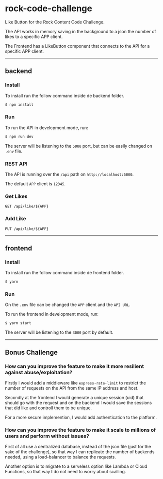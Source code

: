 # rock-code-challenge

Like Button for the Rock Content Code Challenge.

The API works in memory saving in the background to a json the number of likes to a specific APP client.

The Frontend has a LikeButton component that connects to the API for a specific APP client.

---

## backend

### Install

To install run the follow command inside de backend folder.

```bash
$ npm install
```

### Run

To run the API in development mode, run:

```bash
$ npm run dev
```

The server will be listening to the `5000` port, but can be easily changed on `.env` file.

### REST API

The API is running over the `/api` path on `http://localhost:5000`.

The default `APP` client is `12345`.

### Get Likes

    GET /api/like/${APP}

### Add Like

    PUT /api/like/${APP}

---

## frontend

### Install

To install run the follow command inside de frontend folder.

```bash
$ yarn
```

### Run

On the `.env` file can be changed the `APP` client and the `API URL`.

To run the frontend in development mode, run:

```bash
$ yarn start
```

The server will be listening to the `3000` port by default.

---

## Bonus Challenge

### How can you improve the feature to make it more resilient against abuse/exploitation?

Firstly I would add a middleware like `express-rate-limit` to restrict the number of requests on the API from the same IP address and host.

Secondly at the frontend I would generate a unique session (uid) that should go with the request and on the backend I would save the sessions that did like and controll them to be unique.

For a more secure implemention, I would add authentication to the platform.

### How can you improve the feature to make it scale to millions of users and perform without issues?

First of all use a centralized database, instead of the json file (just for the sake of the challenge), so that way I can replicate the number of backends needed, using a load-balancer to balance the requests.

Another option is to migrate to a serveless option like Lambda or Cloud Functions, so that way I do not need to worry about scalling.